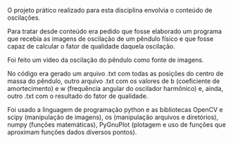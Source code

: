 O projeto prático realizado para esta disciplina envolvia o conteúdo de oscilações.

Para tratar desde conteúdo era pedido que fosse elaborado um programa que recebia as imagens de oscilação de um pêndulo físico e que fosse capaz de calcular o fator de qualidade daquela oscilação.

Foi feito um vídeo da oscilação do pêndulo como fonte de imagens.

No código era gerado um arquivo .txt com todas as posições do centro de massa do pêndulo, outro arquivo .txt com os valores de b (coeficiente de amortecimento) e w (frequência angular do oscilador harmônico) e, ainda, outro .txt com o resultado do fator de qualidade.

Foi usado a linguagem de programação python e as bibliotecas OpenCV e scipy (manipulação de imagens), os (manipulação arquivos e diretórios), numpy (funções matemáticas),
PyGnuPlot (plotagem e uso de funções que aproximam funções dados diversos pontos).
